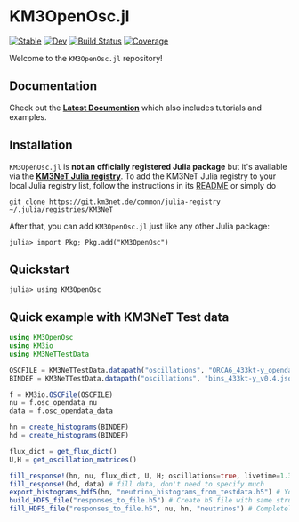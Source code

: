 # KM3OpenOsc.jl

[![Stable](https://img.shields.io/badge/docs-stable-blue.svg)](https://common.pages.km3net.de/KM3OpenOsc.jl/stable)
[![Dev](https://img.shields.io/badge/docs-dev-blue.svg)](https://common.pages.km3net.de/KM3OpenOsc.jl/dev)
[![Build Status](https://git.km3net.de/common/KM3OpenOsc.jl/badges/main/pipeline.svg)](https://git.km3net.de/common/KM3OpenOsc.jl/pipelines)
[![Coverage](https://git.km3net.de/common/KM3OpenOsc.jl/badges/main/coverage.svg)](https://git.km3net.de/common/KM3OpenOsc.jl/commits/main)

Welcome to the `KM3OpenOsc.jl` repository!


## Documentation

Check out the **[Latest Documention](https://common.pages.km3net.de/KM3OpenOsc.jl/dev)**
which also includes tutorials and examples.


## Installation

`KM3OpenOsc.jl` is **not an officially registered Julia package** but it's available via the **[KM3NeT Julia registry](https://git.km3net.de/common/julia-registry)**. To add the KM3NeT Julia registry to your local Julia registry list, follow the instructions in its
[README](https://git.km3net.de/common/julia-registry#adding-the-registry) or simply do

    git clone https://git.km3net.de/common/julia-registry ~/.julia/registries/KM3NeT
    
After that, you can add `KM3OpenOsc.jl` just like any other Julia package:

    julia> import Pkg; Pkg.add("KM3OpenOsc")
    

## Quickstart

``` julia-repl
julia> using KM3OpenOsc
```

## Quick example with KM3NeT Test data

```julia
using KM3OpenOsc
using KM3io
using KM3NeTTestData

OSCFILE = KM3NeTTestData.datapath("oscillations", "ORCA6_433kt-y_opendata_v0.4_testdata.root")
BINDEF = KM3NeTTestData.datapath("oscillations", "bins_433kt-y_v0.4.json")

f = KM3io.OSCFile(OSCFILE)
nu = f.osc_opendata_nu
data = f.osc_opendata_data

hn = create_histograms(BINDEF)
hd = create_histograms(BINDEF)

flux_dict = get_flux_dict()
U,H = get_oscillation_matrices()

fill_response!(hn, nu, flux_dict, U, H; oscillations=true, livetime=1.39) # fill neutrinos ,need flux, oscillation parameters and livetime
fill_response!(hd, data) # fill data, don't need to specify much
export_histograms_hdf5(hn, "neutrino_histograms_from_testdata.h5") # You can easily export the filled histograms to hdf5
build_HDF5_file("responses_to_file.h5") # Create h5 file with same structure as responses bins 
fill_HDF5_file("responses_to_file.h5", nu, hn, "neutrinos") # Completely export the response as a table in an hdf5 file at a given path 
```
